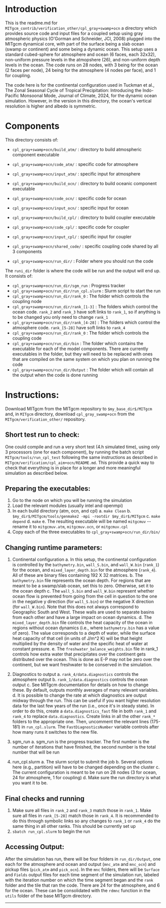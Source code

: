 # Introduction

This is the readme.md for `MITgcm_contrib/verification_other/cpl_gray+swamp+ocn` a directory which provides source code and input files for a coupled setup using gray atmospheric physics (O'Gorman and Schneider, JCl, 2008)
plugged into the MITgcm dynamical core, with part of the surface being a slab ocean (swamp or continent) and some being a dynamic ocean. This setup uses a standard cubed-sphere for atmosphere and ocean (6 faces, each 32x32), non-uniform pressure levels in the atmopshere (26), and non-uniform depth levels in the ocean. The code runs on 28 nodes, with 3 being for the ocean (2 faces per node), 24 being for the atmosphere (4 nodes per face), and 1 for coupling.

The code here is for the continental configuration used in Tuckman et al., The Zonal Seasonal Cycle of Tropical Precipitation: Introducing the Indo-Pacific Monsoonal Mode, Journal of Climate, 2024, for the dynamic ocean simulation. However, in the version in this directory, the ocean's vertical resolution is higher and albedo is symmetric.

# Components

This directory consists of:

* `cpl_gray+swamp+ocn/build_atm/`   : directory to build atmospheric component executable
* `cpl_gray+swamp+ocn/code_atm/`    : specific code for atmosphere
* `cpl_gray+swamp+ocn/input_atm/`   : specific input for atmosphere

* `cpl_gray+swamp+ocn/build_ocn/`   : directory to build oceanic component executable
* `cpl_gray+swamp+ocn/code_ocn/`    : specific code for ocean
* `cpl_gray+swamp+ocn/input_ocn/`   : specific input for ocean

* `cpl_gray+swamp+ocn/build_cpl/`   : directory to build coupler executable
* `cpl_gray+swamp+ocn/code_cpl/`    : specific code for coupler
* `cpl_gray+swamp+ocn/input_cpl/`   : specific input for coupler
* `cpl_gray+swamp+ocn/shared_code/` : specific coupling code shared by all 3 components

* `cpl_gray+swamp+ocn/run_dir/`  : Folder where you should run the code

The `runi_dir` folder is where the code will be run and the output will end up. It consists of:

* `cpl_gray+swamp+ocn/run_dir/sgm_run` : Progress tracker
* `cpl_gray+swamp+ocn/run_dir/run_cpl.slurm` : Slurm script to start the run
* `cpl_gray+swamp+ocn/run_dir/rank_0` : The folder which controls the coupling node
* `cpl_gray+swamp+ocn/run_dir/rank_[1-3]` : The folders which control the ocean code. `rank_2` and `rank_3` have soft links to `rank_1`, so if anything is to be changed you only need to change `rank_1`
* `cpl_gray+swamp+ocn/run_dir/rank_[4-28]` : The folders which control the atmosphere code. `rank_[5-28]` have soft links to `rank_4`
* `cpl_gray+swamp+ocn/run_dir/rank_0` : The folder which controls the coupling code
* `cpl_gray+swamp+ocn/run_dir/bin` : The folder which contains the executable for each of the model components. There are currently executables in the folder, but they will need to be replaced with ones that are compiled on the same system on which you plan on running the code
* `cpl_gray+swamp+ocn/run_dir/Output` : The folder which will contain all the output when the code is done running

# Instructions:

Download MITgcm from the MITgcm repository to `$my_base_dir$/MITgcm` and, in `MITgcm` directory,
download `cpl_gray_swamp+ocn` from the `MITgcm/verification_other/` repository.

## Short test run to check:
One could compile and run a very short test (4.h simulated time), using only 3 processors
(one for each component), by running the batch script `MITgcm/tools/run_cpl_test`
following the same instructions as described in `MITgcm/verification/cpl_aim+ocn/README.md`.
This provide a quick way to check that everything is in place for a longer and more meaningful
simulation as described below.

## Preparing the executables:
1. Go to the node on which you will be running the simulation
2. Load the relevant modules (usually intel and openmpi)
3. In each build directory (atm, ocn, and cpl)
	a. `make Clean`
	b. `$my_dir$/MITgcm/tools/genmake2 -mpi -rootdir $my_dir$/MITgcm`
	c. `make depend`
	d. `make`
	e. The resulting executable will be named `mitgcmuv` -- rename it to `mitgcmuv.atm`, `mitgcmuv.ocn`, or `mitgcmuv.cpl`
4. Copy each of the three executables to `cpl_gray+swamp+ocn/run_dir/bin/`

## Changing runtime parameters:

1. Continental configuration
	a. In this setup, the continental configuration is controlled by the `bathymetry.bin`, `wall_S.bin`, and `wall_W.bin` (`rank_1`) for the ocean, and `mixed_layer_depth.bin` for the atmosphere (`rank_4`). All of these are binary files containing 192 X 32 matrices.
	b. The `bathymetry.bin` file represents the ocean depth. For regions that are meant to be a swamp/slab ocean, set this to zero. Otherwise, set it to the ocean depth
	c. The `wall_S.bin` and `wall_W.bin` represent whether ocean flow is prevented from going from the cell in question to the one in the negative y direction (for `wall_S.bin`) or the negative X direction (for `wall_W.bin`). Note that this does not always correspond to Geographic South and West. These walls are used to separate basins from each other and have a large impact on ocean dynamics.
	d. The `mixed_layer_depth.bin` file controls the heat capacity of the ocean in regions without ocean dynamics (i.e., where `bathymetry.bin` has a value of zero). The value corresponds to a depth of water, while the surface heat capacity of that cell (in units of J/m^2 K) will be that height multiplied by the density of water and the specific heat of water at constant pressure.
	e. The `freshwater_balance_weights.bin` file in rank_1 controls how extra water that precipitates over the continent gets distributed over the ocean. This is done as E-P may not be zero over the continent, but we want freshwater to be conserved in the simulation.

2. Diagnostics to output
	a. `rank_4/data.diagnostics` controls the atmosphere output
	b. `rank_1/data.diagnostics` controls the ocean output
	c. See MITgcm documentation for details on how to change these. By default, outputs monthly averages of many relevant variables.
	d. It is possible to change the rate at which diagnostics are output midway through the run. This can be useful if you want higher resolution data for the last few years of the run (i.e., once it's in steady state). In order to do this, create a `data.diagnostics_fast` file in both `rank_1` and `rank_4` to replace `data.diagnostics`. Create links in all the other `rank_*` folders to the appropriate one. Then, uncomment the relevant lines (175-181) in `run_cpl.slurm`. The `FastDiagnosticsNumber` variable controls after how many runs it switches to the new file.

3. sgm_run
	a. sgm_run is the progress tracker. The first number is the number of iterations that have finished, the second number is the total number that will be run

4. run_cpl.slurm
	a. The slurm script to submit the job
	b. Several options here (e.g., partition) will have to be changed depending on the cluster
	c. The current configuration is meant to be run on 28 nodes (3 for ocean, 24 for atmosphere, 1 for coupling)
	d. Make sure the run directory is what you want it to be.

## Final checks and running
1. Make sure all files in `rank_2` and `rank_3` match those in `rank_1`. Make sure all files in `rank_[5-28]` match those in `rank_4`. It is recommended to do this through symbolic links so any changes to `rank_1` or `rank_4` do the same thing in all other ranks. This should be currently set up
2. `sbatch run_cpl.slurm` to begin the run

## Accessing Output:

After the simulation has run, there will be four folders in `run_dir/Output`, one each for the atmosphere and ocean and output (`mnc_atm` and `mnc_ocn`) and pickup files (`pick_atm` and `pick_ocn`). In the `mnc` folders, there will be `Surface` and `Fields` output files for each time segment of the simulation run, labeled with the iteration number on which the time segment began and the `rank` folder and the tile that ran the code. There are 24 for the atmosphere, and 6 for the ocean. These can be consolidated with the `rdmnc` function in the `utils` folder of the base MITgcm directory.

--------------

